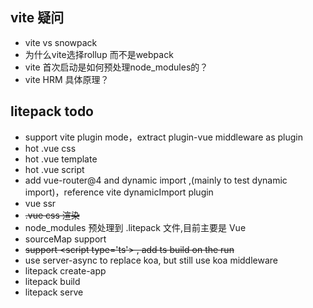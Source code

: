 ## vite 疑问

* vite vs snowpack
* 为什么vite选择rollup 而不是webpack
* vite 首次启动是如何预处理node_modules的？
* vite HRM 具体原理？

## litepack todo

* support vite plugin mode，extract plugin-vue middleware as plugin
* hot .vue css
* hot .vue template
* hot .vue script
* add vue-router@4  and dynamic import ,(mainly to test dynamic import)，reference vite dynamicImport plugin
* vue ssr
* ~~.vue css 渲染~~
* node_modules 预处理到 .litepack 文件,目前主要是 Vue
* sourceMap support
* ~~support \<script type='ts'\> , add ts build on the run~~
* use server-async to replace koa, but still use koa middleware
* litepack create-app
* litepack build
* litepack serve